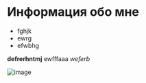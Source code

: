 # Информация обо мне

* fghjk
* ewrg
* efwbhg
  
**defrerhntmj** ewfffaaa _weferb_

![image](https://get.wallhere.com/photo/landscape-mountains-lake-nature-reflection-grass-sky-river-national-park-valley-wilderness-Alps-tree-autumn-leaf-mountain-season-tarn-loch-mountainous-landforms-mountain-range-590185.jpg)